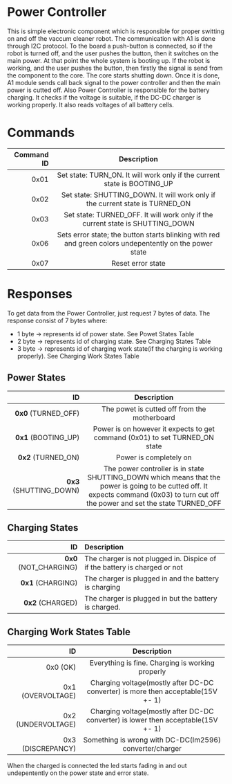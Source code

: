 # Power Controller
This is simple electronic component which is responsible for proper switting on and off the vaccum cleaner robot. The communication with A1 is done through I2C protocol. To the board a push-button is connected, so if the robot is turned off, and the user pushes the button, then it switches on the main power. At that point the whole system is booting up. If the robot is working, and the user pushes the button, then firstly the signal is send from the component to the core. The core starts shutting down. Once it is done, A1 module sends call back signal to the power controller and then the main power is cutted off. Also Power Controller is responsible for the battery charging. It checks if the voltage is suitable, if the DC-DC charger is working properly. It also reads voltages of all battery cells. 


# Commands
|    Command ID    |   Description    |
|-----------------:|:----------------:|
|      0x01        |  Set state: TURN_ON. It will work only if the current state is BOOTING_UP |
|      0x02        |  Set state: SHUTTING_DOWN. It will work only if the current state is TURNED_ON | 
|      0x03        |  Set state: TURNED_OFF. It will work only if the current state is SHUTTING_DOWN |
|      0x06        |  Sets error state; the button starts blinking with red and green colors undepentently on the power state |
|      0x07        |  Reset error state |


# Responses
To get data from the Power Controller, just request 7 bytes of data.
The response consist of 7 bytes where:
* 1 byte -> represents id of power state. See Powet States Table
* 2 byte -> represents id of charging state. See Charging States Table
* 3 byte ->  represents id of charging work state(if the charging is working properly). See Charging Work States Table

## Power States
|    ID    |   Description    |
|-----------------:|:----------------:|
|    **0x0** (TURNED_OFF)    |  The powet is cutted off from the motherboard |
|    **0x1** (BOOTING_UP)    |  Power is on however it expects to get command (0x01) to set TURNED_ON state | 
|    **0x2** (TURNED_ON)     |  Power is completely on |
|    **0x3** (SHUTTING_DOWN) | The power controller is in state SHUTTING_DOWN which means that the power is going to be cutted off. It expects command (0x03) to turn cut off the power and set the state TURNED_OFF |

## Charging States
|             ID          |              Description                 |
|------------------------:|:-----------------------------------------|
| **0x0** (NOT_CHARGING)  | The charger is not plugged in. Dispice of if the battery is charged or not         |
| **0x1** (CHARGING)      | The charger is plugged in and the battery is charging |
| **0x2** (CHARGED)       | The charger is plugged in but the battery is charged.  |

## Charging Work States Table

|    ID    |   Description    |
|-----------------:|:----------------:|
|   0x0 (OK)   |  Everything is fine. Charging is working properly  |
|   0x1 (OVERVOLTAGE)  |  Charging voltage(mostly after DC-DC converter) is more then acceptable(15V +- 1) |
|   0x2 (UNDERVOLTAGE)  | Charging voltage(mostly after DC-DC converter) is lower then acceptable(15V +- 1) |
|   0x3 (DISCREPANCY)  | Something is wrong with DC-DC(lm2596) converter/charger |

When the charged is connected the led starts fading in and out undepentently on the power state and error state.
